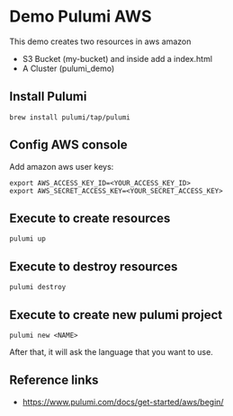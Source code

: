 # Demo Pulumi AWS

This demo creates two resources in aws amazon
- S3 Bucket (my-bucket) and inside add a index.html
- A Cluster (pulumi_demo)

## Install Pulumi

```
brew install pulumi/tap/pulumi
```

## Config AWS console  

Add amazon aws user keys:

```
export AWS_ACCESS_KEY_ID=<YOUR_ACCESS_KEY_ID> 
export AWS_SECRET_ACCESS_KEY=<YOUR_SECRET_ACCESS_KEY>
```

## Execute to create resources

```
pulumi up
```

## Execute to destroy resources

```
pulumi destroy
```

## Execute to create new pulumi project

```
pulumi new <NAME>
```

After that, it will ask the language that you want to use.

## Reference links  
- https://www.pulumi.com/docs/get-started/aws/begin/

